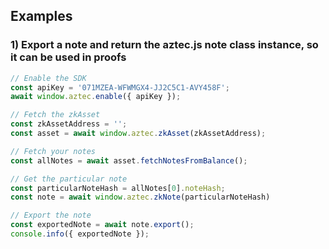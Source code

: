 ## Examples
### 1) Export a note and return the aztec.js note class instance, so it can be used in proofs
```js
// Enable the SDK
const apiKey = '071MZEA-WFWMGX4-JJ2C5C1-AVY458F';
await window.aztec.enable({ apiKey });

// Fetch the zkAsset
const zkAssetAddress = '';
const asset = await window.aztec.zkAsset(zkAssetAddress);

// Fetch your notes
const allNotes = await asset.fetchNotesFromBalance();

// Get the particular note
const particularNoteHash = allNotes[0].noteHash;
const note = await window.aztec.zkNote(particularNoteHash)

// Export the note
const exportedNote = await note.export();
console.info({ exportedNote });
```
